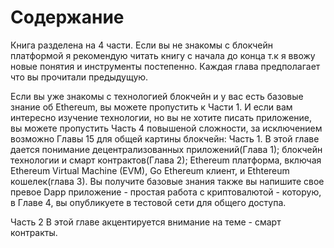 # Содержание
Книга разделена на 4 части. Если вы не знакомы с блокчейн платформой я рекомендую читать книгу с начала до конца т.к я ввожу новые понятия и инструменты постепенно. Каждая глава предполагает что вы прочитали предыдущую.

Если вы уже знакомы с технологией блокчейн и у вас есть базовые знание об Ethereum, вы можете пропустить к Части 1. И если вам интересно изучение технологии, но вы не хотите писать приложение, вы можете пропустить Часть 4 повышеной сложности, за исключением возможно Главы 15 для общей картины блокчейн:
Часть 1. В этой главе дается понимание децентрализованных приложений(Глава 1); блокчейн технологии и смарт контрактов(Глава 2); Ethereum платформа, включая Ethereum Virtual Machine (EVM), Go Ethereum клиент, и Ethtereum кошелек(глава 3). Вы получите базовые знания также вы напишите свое превое Dapp приложение - простая работа с криптовалютой - которую, в Главе 4, вы опубликуете в тестовой сети для общего доступа.

Часть 2 В этой главе акцентируется внимание на теме - смарт контракты.